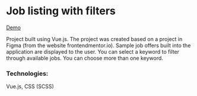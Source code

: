 # Job listing with filters

[Demo](https://gifted-banach-77c431.netlify.app/)

Project built using Vue.js. The project was created based on a project in Figma (from the website frontendmentor.io). Sample job offers built into the application are displayed to the user. You can select a keyword to filter through available jobs. You can choose more than one keyword.

### Technologies:
Vue.js, CSS (SCSS)
